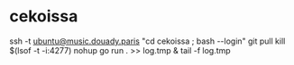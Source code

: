 # cekoissa

ssh -t ubuntu@music.douady.paris "cd cekoissa ; bash --login"
git pull
kill $(lsof -t -i:4277)
nohup go run . >> log.tmp & tail -f log.tmp